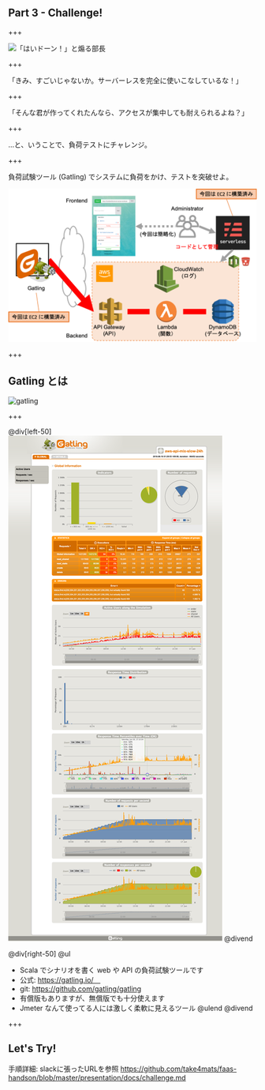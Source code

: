 ## Part 3 - Challenge!

+++

![「はいドーン！」と煽る部長](https://www.pakutaso.com/shared/img/thumb/yotakaGJ0933_TP_V.jpg)

+++

「きみ、すごいじゃないか。サーバーレスを完全に使いこなしているな！」

+++

「そんな君が作ってくれたんなら、アクセスが集中しても耐えられるよね？」

+++

…と、いうことで、負荷テストにチャレンジ。

+++

負荷試験ツール (Gatling) でシステムに負荷をかけ、テストを突破せよ。

![handson_challenge](presentation/assets/img/handson_challenge.png)

+++

## Gatling とは

![gatling](https://gatling.io/wp-content/uploads/2018/03/gatling.png)

+++

@div[left-50]
![gatling_report](presentation/assets/img/gatling_report.png)
@divend

@div[right-50]
@ul[](false)
- Scala でシナリオを書く web や API の負荷試験ツールです
- 公式: https://gatling.io/　
- git: https://github.com/gatling/gatling
- 有償版もありますが、無償版でも十分使えます
- Jmeter なんて使ってる人には激しく柔軟に見えるツール
@ulend
@divend

+++

## Let's Try!

手順詳細: slackに張ったURLを参照
https://github.com/take4mats/faas-handson/blob/master/presentation/docs/challenge.md